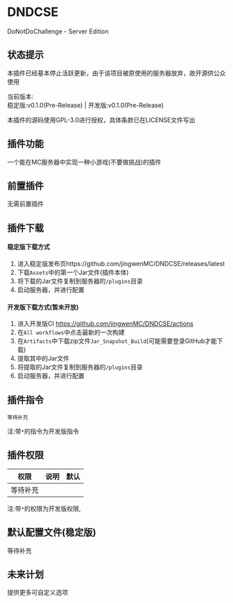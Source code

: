 # DNDCSE
DoNotDoChallenge - Server Edition  
## 状态提示  
本插件已经基本停止活跃更新，由于该项目被原使用的服务器放弃，故开源供公众使用  
  
当前版本:  
稳定版:v0.1.0(Pre-Release)    |   开发版:v0.1.0(Pre-Release)  

本插件的源码使用GPL-3.0进行授权，具体条款已在LICENSE文件写出  

## 插件功能
一个能在MC服务器中实现一种小游戏(不要做挑战)的插件

## 前置插件
无需前置插件

## 插件下载
#### 稳定版下载方式
1. 进入稳定版发布页https://github.com/jingwenMC/DNDCSE/releases/latest  
2. 下载`Assets`中的第一个Jar文件(插件本体)  
3. 将下载的Jar文件复制到服务器的`/plugins`目录  
4. 启动服务器，并进行配置
#### 开发版下载方式(暂未开放)
1. 进入开发版CI https://github.com/jingwenMC/DNDCSE/actions
2. 在`All workflows`中点击最新的一次构建
3. 在`Artifacts`中下载zip文件`Jar_Snapshot_Build`(可能需要登录GitHub才能下载)
4. 提取其中的Jar文件
5. 将提取的Jar文件复制到服务器的`/plugins`目录
6. 启动服务器，并进行配置
## 插件指令
```text
等待补充
```
注:带`*`的指令为开发版指令 

## 插件权限

权限 | 说明 | 默认
----|----|----
等待补充||

注:带`*`的权限为开发版权限,  

## 默认配置文件(稳定版)
等待补充

## 未来计划
提供更多可自定义选项

